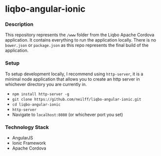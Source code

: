 # liqbo-angular-ionic

### Description
This repository represents the `/www` folder from the Liqbo Apache Cordova application. It contains everything to run the application locally. There is no `bower.json` or `package.json` as this repo represents the final build of the application.

 ### Setup
To setup development locally, I recommend using `http-server`, it is a minimal node application that allows you to create an http server in whichever directory you are currently in.

- `npm install http-server -g`
- `git clone https://github.com/neilff/liqbo-angular-ionic.git`
- `cd liqbo-angular-ionic`
- `http-server`
- Navigate to `localhost:8080` (or whichever port you set)

### Technology Stack
- AngularJS
- Ionic Framework
- Apache Cordova